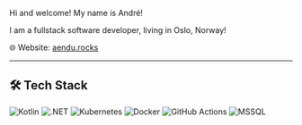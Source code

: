 Hi and welcome! My name is André!

I am a fullstack software developer, living in Oslo, Norway!

🌐 Website: [aendu.rocks](https://aendu.rocks)

---

## 🛠 Tech Stack
![Kotlin](https://img.shields.io/badge/Kotlin-7F52FF?logo=kotlin&logoColor=white)
![.NET](https://img.shields.io/badge/.NET-512BD4?logo=dotnet&logoColor=white)
![Kubernetes](https://img.shields.io/badge/Kubernetes-326CE5?logo=kubernetes&logoColor=white)
![Docker](https://img.shields.io/badge/Docker-2496ED?logo=docker&logoColor=white)
![GitHub Actions](https://img.shields.io/badge/GitHub_Actions-2088FF?logo=github-actions&logoColor=white)
![MSSQL](https://img.shields.io/badge/MSSQL-CC2927?logo=microsoft-sql-server&logoColor=white)
